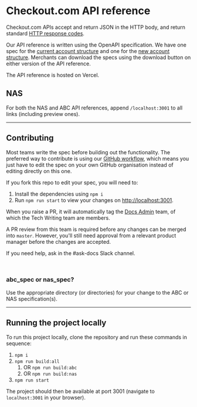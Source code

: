 # Checkout.com API reference

Checkout.com APIs accept and return JSON in the HTTP body, and return
standard [HTTP response codes](https://www.checkout.com/docs/resources/codes/http-response-codes).

Our API reference is written using the OpenAPI specification. We have one spec for
the [current account structure](https://api-reference.checkout.com/) and one for
the [new account structure](https://api-reference.checkout.com/preview/crusoe). Merchants can download the specs using
the download button on either version of the API reference.

The API reference is hosted on Vercel.

## NAS

For both the NAS and ABC API references, append `/localhost:3001` to all links (including preview ones).

---

## Contributing

Most teams write the spec before building out the functionality. The preferred way to contribute is using
our [GitHub workflow](https://checkout.atlassian.net/wiki/spaces/PD/pages/4844781738/GitHub+Actions+for+API+Ref), which
means you just have to edit the spec on your own GitHub organisation instead of editing directly on this one.

If you fork this repo to edit your spec, you will need to:

1. Install the dependencies using `npm i`
2. Run `npm run start` to view your changes on [http://localhost:3001](http://localhost:3001).

When you raise a PR, it will automatically tag
the [Docs Admin](https://github.com/orgs/checkout/teams/docs-admin/members) team, of which the Tech Writing team are members.

A PR review from this team is required before any changes can be merged into `master`. However, you'll still need approval from a relevant product manager before the changes are accepted. 

If you need help, ask in the #ask-docs Slack channel.

<br>

### abc_spec or nas_spec?

Use the appropriate directory (or directories) for your change to the ABC or NAS specification(s).

---

## Running the project locally

To run this project locally, clone the repository and run these commands in sequence:

1. `npm i`
2. `npm run build:all`
    1. OR `npm run build:abc`
    2. OR `npm run build:nas`
3. `npm run start`

The project should then be available at port 3001 (navigate to `localhost:3001` in your browser).
